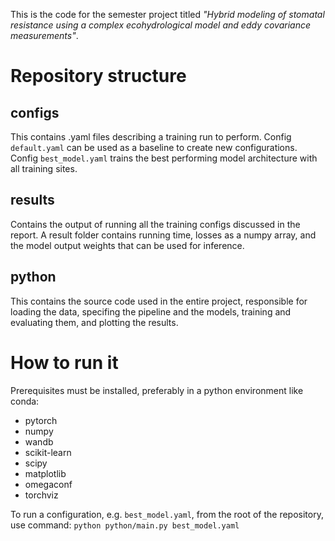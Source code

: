 This is the code for the semester project titled *"Hybrid modeling of stomatal resistance using a complex ecohydrological model and eddy covariance measurements"*.

# Repository structure
## configs
This contains .yaml files describing a training run to perform. Config ```default.yaml``` can be used as a baseline to create new configurations. Config ```best_model.yaml``` trains the best performing model architecture with all training sites.

## results
Contains the output of running all the training configs discussed in the report. A result folder contains running time, losses as a numpy array, and the model output weights that can be used for inference.

## python
This contains the source code used in the entire project, responsible for loading the data, specifing the pipeline and the models, training and evaluating them, and plotting the results.

# How to run it
Prerequisites must be installed, preferably in a python environment like conda:
* pytorch
* numpy
* wandb
* scikit-learn
* scipy
* matplotlib
* omegaconf
* torchviz

To run a configuration, e.g. ```best_model.yaml```, from the root of the repository, use command:
```python python/main.py best_model.yaml```


